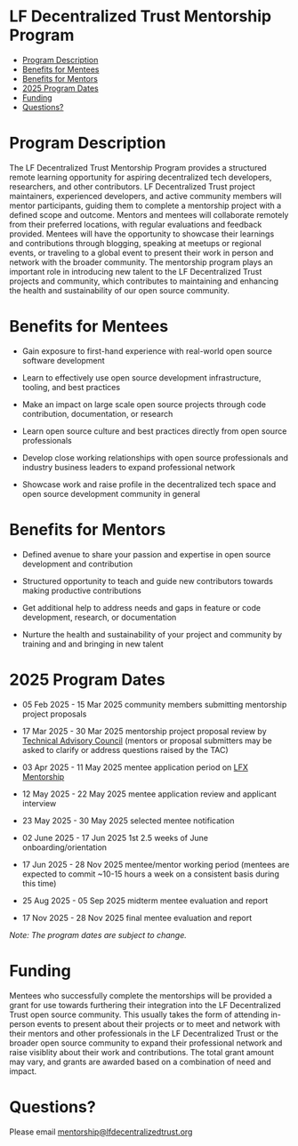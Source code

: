 # LF Decentralized Trust Mentorship Program

*   [Program Description](#program-description)
*   [Benefits for Mentees](#benefits-for-mentees)
*   [Benefits for Mentors](#benefits-for-Mentors)
*   [2025 Program Dates](#2025-program-dates)
*   [Funding](#funding)
*   [Questions?](#questions)

# Program Description

The LF Decentralized Trust Mentorship Program provides a structured remote learning opportunity for aspiring decentralized tech developers, researchers, and other contributors. LF Decentralized Trust project maintainers, experienced developers, and active community members will mentor participants, guiding them to complete a mentorship project with a defined scope and outcome. Mentors and mentees will collaborate remotely from their preferred locations, with regular evaluations and feedback provided. Mentees will have the opportunity to showcase their learnings and contributions through blogging, speaking at meetups or regional events, or traveling to a global event to present their work in person and network with the broader community. The mentorship program plays an important role in introducing new talent to the LF Decentralized Trust projects and community, which contributes to maintaining and enhancing the health and sustainability of our open source community. 

# Benefits for Mentees

*   Gain exposure to first-hand experience with real-world open source software development
    
*   Learn to effectively use open source development infrastructure, tooling, and best practices

*   Make an impact on large scale open source projects through code contribution, documentation, or research
    
*   Learn open source culture and best practices directly from open source professionals
      
*   Develop close working relationships with open source professionals and industry business leaders to expand professional network
    
*   Showcase work and raise profile in the decentralized tech space and open source development community in general

# Benefits for Mentors

*   Defined avenue to share your passion and expertise in open source development and contribution

*   Structured opportunity to teach and guide new contributors towards making productive contributions  
 
*   Get additional help to address needs and gaps in feature or code development, research, or documentation

*   Nurture the health and sustainability of your project and community by training and and bringing in new talent
    
# 2025 Program Dates 

*   05 Feb 2025 - 15 Mar 2025 community members submitting mentorship project proposals
    
*   17 Mar 2025 - 30 Mar 2025 mentorship project proposal review by [Technical Advisory Council](https://lf-decentralized-trust.github.io/governance/member-info/tac-members.html) (mentors or proposal submitters may be asked to clarify or address questions raised by the TAC)
    
*   03 Apr 2025 - 11 May 2025 mentee application period on [LFX Mentorship](https://mentorship.lfx.linuxfoundation.org/)
*   12 May 2025 - 22 May 2025 mentee application review and applicant interview
    
*   23 May 2025 - 30 May 2025 selected mentee notification
    
*   02 June 2025 - 17 Jun 2025 1st 2.5 weeks of June onboarding/orientation 
*   17 Jun 2025 - 28 Nov 2025 mentee/mentor working period (mentees are expected to commit ~10-15 hours a week on a consistent basis during this time) 
*   25 Aug 2025 - 05 Sep 2025 midterm mentee evaluation and report
*   17 Nov 2025 - 28 Nov 2025  final mentee evaluation and report

_Note: The program dates are subject to change._

# Funding

Mentees who successfully complete the mentorships will be provided a grant for use towards furthering their integration into the LF Decentralized Trust open source community. This usually takes the form of attending in-person events to present about their projects or to meet and network with their mentors and other professionals in the LF Decentralized Trust or the broader open source community to expand their professional network and raise visiblity about their work and contributions. The total grant amount may vary, and grants are awarded based on a combination of need and impact. 

# Questions?

Please email [mentorship@lfdecentralizedtrust.org](mailto:mentorship@lfdecentralizedtrust.org)
